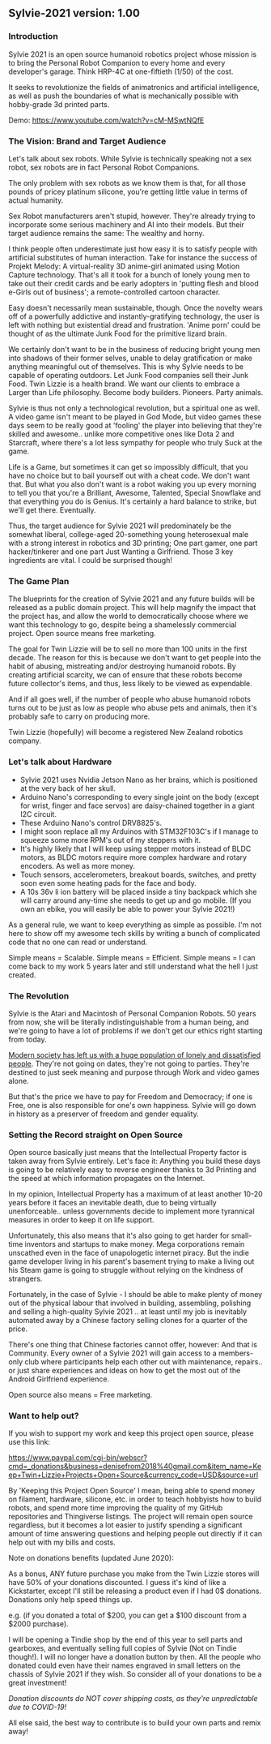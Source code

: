 
## Sylvie-2021 version: 1.00

### Introduction

Sylvie 2021 is an open source humanoid robotics project whose mission is to bring the Personal Robot Companion to every home and every developer's garage. Think HRP-4C at one-fiftieth (1/50) of the cost.

It seeks to revolutionize the fields of animatronics and artificial intelligence, as well as push the boundaries of what is mechanically possible with hobby-grade 3d printed parts.

Demo:
https://www.youtube.com/watch?v=cM-MSwtNQfE

### The Vision: Brand and Target Audience
 
Let's talk about sex robots. While Sylvie is technically speaking not a sex robot, sex robots are in fact Personal Robot Companions. 

The only problem with sex robots as we know them is that, for all those pounds of pricey platinum silicone, you're getting little value in terms of actual humanity.

Sex Robot manufacturers aren't stupid, however. They're already trying to incorporate some serious machinery and AI into their models. But their target audience remains the same: The wealthy and horny.

I think people often underestimate just how easy it is to satisfy people with artificial substitutes of human interaction. Take for instance the success of Projekt Melody: A virtual-reality 3D anime-girl animated using Motion Capture technology. That's all it took for a bunch of lonely young men to take out their credit cards and be early adopters in 'putting flesh and blood e-Girls out of business'; a remote-controlled cartoon character.

Easy doesn't necessarily mean sustainable, though. Once the novelty wears off of a powerfully addictive and instantly-gratifying technology, the user is left with nothing but existential dread and frustration. 'Anime porn' could be thought of as the ultimate Junk Food for the primitive lizard brain. 

We certainly don't want to be in the business of reducing bright young men into shadows of their former selves, unable to delay gratification or make anything meaningful out of themselves. This is why Sylvie needs to be capable of operating outdoors. Let Junk Food companies sell their Junk Food. Twin Lizzie is a health brand. We want our clients to embrace a Larger than Life philosophy. Become body builders. Pioneers. Party animals. 

Sylvie is thus not only a technological revolution, but a spiritual one as well. A video game isn't meant to be played in God Mode, but video games these days seem to be really good at 'fooling' the player into believing that they're skilled and awesome.. unlike more competitive ones like Dota 2 and Starcraft, where there's a lot less sympathy for people who truly Suck at the game.

Life is a Game, but sometimes it can get so impossibly difficult, that you have no choice but to bail yourself out with a cheat code. We don't want that. But what you also don't want is a robot waking you up every morning to tell you that you're a Brilliant, Awesome, Talented, Special Snowflake and that everything you do is Genius. It's certainly a hard balance to strike, but we'll get there. Eventually.

Thus, the target audience for Sylvie 2021 will predominately be the somewhat liberal, college-aged 20-something young heterosexual male with a strong interest in robotics and 3D printing; One part gamer, one part hacker/tinkerer and one part Just Wanting a Girlfriend. Those 3 key ingredients are vital. I could be surprised though!

### The Game Plan

The blueprints for the creation of Sylvie 2021 and any future builds will be released as a public domain project. This will help magnify the impact that the project has, and allow the world to democratically choose where we want this technology to go, despite being a shamelessly commercial project. Open source means free marketing.

The goal for Twin Lizzie will be to sell no more than 100 units in the first decade. The reason for this is because we don't want to get people into the habit of abusing, mistreating and/or destroying humanoid robots. By creating artificial scarcity, we can of ensure that these robots become future collector's items, and thus, less likely to be viewed as expendable.

And if all goes well, if the number of people who abuse humanoid robots turns out to be just as low as people who abuse pets and animals, then it's probably safe to carry on producing more.

Twin Lizzie (hopefully) will become a registered New Zealand robotics company.

### Let's talk about Hardware

- Sylvie 2021 uses Nvidia Jetson Nano as her brains, which is positioned at the very back of her skull. 
- Arduino Nano's corresponding to every single joint on the body (except for wrist, finger and face servos) are daisy-chained together in a giant I2C circuit. 
- These Arduino Nano's control DRV8825's.
- I might soon replace all my Arduinos with STM32F103C's if I manage to squeeze some more RPM's out of my steppers with it.
- It's highly likely that I will keep using stepper motors instead of BLDC motors, as BLDC motors require more complex hardware and rotary encoders. As well as more money.
- Touch sensors, accelerometers, breakout boards, switches, and pretty soon even some heating pads for the face and body.
- A 10s 36v li ion battery will be placed inside a tiny backpack which she will carry around any-time she needs to get up and go mobile. (If you own an ebike, you will easily be able to power your Sylvie 2021!)

As a general rule, we want to keep everything as simple as possible. I'm not here to show off my awesome tech skills by writing a bunch of complicated code that no one can read or understand. 

Simple means = Scalable. Simple means = Efficient. Simple means = I can come back to my work 5 years later and still understand what the hell I just created.

### The Revolution

Sylvie is the Atari and Macintosh of Personal Companion Robots. 50 years from now, she will be literally indistinguishable from a human being, and we're going to have a lot of problems if we don't get our ethics right starting from today.

[Modern society has left us with a huge population of lonely and dissatisfied people](https://github.com/TwinLizzie/Sylvie-2021/blob/master/documentation/theory/modern_life.md). They're not going on dates, they're not going to parties. They're destined to just seek meaning and purpose through Work and video games alone. 

But that's the price we have to pay for Freedom and Democracy; if one is Free, one is also responsible for one's own happiness. Sylvie will go down in history as a preserver of freedom and gender equality.

### Setting the Record straight on Open Source

Open source basically just means that the Intellectual Property factor is taken away from Sylvie entirely. Let's face it: Anything you build these days is going to be relatively easy to reverse engineer thanks to 3d Printing and the speed at which information propagates on the Internet. 

In my opinion, Intellectual Property has a maximum of at least another 10-20 years before it faces an inevitable death, due to being virtually unenforceable.. unless governments decide to implement more tyrannical measures in order to keep it on life support.

Unfortunately, this also means that it's also going to get harder for small-time inventors and startups to make money. Mega corporations remain unscathed even in the face of unapologetic internet piracy. But the indie game developer living in his parent's basement trying to make a living out his Steam game is going to struggle without relying on the kindness of strangers.

Fortunately, in the case of Sylvie - I should be able to make plenty of money out of the physical labour that involved in building, assembling, polishing and selling a high-quality Sylvie 2021 .. at least until my job is inevitably automated away by a Chinese factory selling clones for a quarter of the price.

There's one thing that Chinese factories cannot offer, however: And that is Community. Every owner of a Sylvie 2021 will gain access to a members-only club where participants help each other out with maintenance, repairs.. or just share experiences and ideas on how to get the most out of the Android Girlfriend experience.

Open source also means = Free marketing.

### Want to help out?

If you wish to support my work and keep this project open source, please use this link:

https://www.paypal.com/cgi-bin/webscr?cmd=_donations&business=denisefrom2018%40gmail.com&item_name=Keep+Twin+Lizzie+Projects+Open+Source&currency_code=USD&source=url

By 'Keeping this Project Open Source' I mean, being able to spend money on filament, hardware, silicone, etc. in order to teach hobbyists how to build robots, and spend more time improving the quality of my GitHub repositories and Thingiverse listings. The project will remain open source regardless, but it becomes a lot easier to justify spending a significant amount of time answering questions and helping people out directly if it can help out with my bills and costs.

Note on donations benefits (updated June 2020):

As a bonus, ANY future purchase you make from the Twin Lizzie stores will have 50% of your donations discounted. I guess it's kind of like a Kickstarter, except I'll still be releasing a product even if I had 0$ donations. Donations only help speed things up. 

e.g. (if you donated a total of $200, you can get a $100 discount from a $2000 purchase).

I will be opening a Tindie shop by the end of this year to sell parts and gearboxes, and eventually selling full copies of Sylvie (Not on Tindie though!). I will no longer have a donation button by then. All the people who donated could even have their names engraved in small letters on the chassis of Sylvie 2021 if they wish. So consider all of your donations to be a great investment!

*Donation discounts do NOT cover shipping costs, as they're unpredictable due to COVID-19!*

All else said, the best way to contribute is to build your own parts and remix away!
